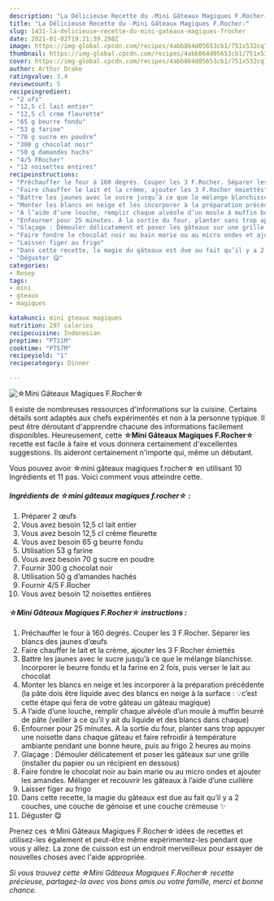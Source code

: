 ```yaml
---
description: "La Délicieuse Recette du ☆Mini Gâteaux Magiques F.Rocher☆"
title: "La Délicieuse Recette du ☆Mini Gâteaux Magiques F.Rocher☆"
slug: 1431-la-delicieuse-recette-du-mini-gateaux-magiques-frocher
date: 2021-01-02T19:21:39.298Z
image: https://img-global.cpcdn.com/recipes/4abb864d05653cb1/751x532cq70/☆mini-gateaux-magiques-frocher☆-photo-principale-de-la-recette.jpg
thumbnail: https://img-global.cpcdn.com/recipes/4abb864d05653cb1/751x532cq70/☆mini-gateaux-magiques-frocher☆-photo-principale-de-la-recette.jpg
cover: https://img-global.cpcdn.com/recipes/4abb864d05653cb1/751x532cq70/☆mini-gateaux-magiques-frocher☆-photo-principale-de-la-recette.jpg
author: Arthur Drake
ratingvalue: 3.4
reviewcount: 5
recipeingredient:
- "2 ufs"
- "12,5 cl lait entier"
- "12,5 cl crme fleurette"
- "65 g beurre fondu"
- "53 g farine"
- "70 g sucre en poudre"
- "300 g chocolat noir"
- "50 g damandes hachs"
- "4/5 FRocher"
- "12 noisettes entires"
recipeinstructions:
- "Préchauffer le four à 160 degrés. Couper les 3 F.Rocher. Séparer les blancs des jaunes d’œufs"
- "Faire chauffer le lait et la crème, ajouter les 3 F.Rocher émiettés"
- "Battre les jaunes avec le sucre jusqu’à ce que le mélange blanchisse. Incorporer le beurre fondu et la farine en 2 fois, puis verser le lait au chocolat"
- "Monter les blancs en neige et les incorporer à la préparation précédente (la pâte dois être liquide avec des blancs en neige à la surface : 💡c’est cette étape qui fera de votre gâteau un gâteau magique)"
- "A l’aide d’une louche, remplir chaque alvéole d’un moule à muffin beurré de pâte (veiller à ce qu’il y ait du liquide et des blancs dans chaque)"
- "Enfourner pour 25 minutes. A la sortie du four, planter sans trop appuyer une noisette dans chaque gâteau et faire refroidir à température ambiante pendant une bonne heure, puis au frigo 2 heures au moins"
- "Glaçage : Démouler délicatement et poser les gâteaux sur une grille (installer du papier ou un récipient en dessous)"
- "Faire fondre le chocolat noir au bain marie ou au micro ondes et ajouter les amandes. Mélanger et recouvrir les gâteaux à l’aide d’une cuillère"
- "Laisser figer au frigo"
- "Dans cette recette, la magie du gâteaux est due au fait qu’il y a 2 couches, une couche de génoise et une couche crémeuse ✨"
- "Déguster 😋"
categories:
- Resep
tags:
- mini
- gteaux
- magiques

katakunci: mini gteaux magiques 
nutrition: 297 calories
recipecuisine: Indonesian
preptime: "PT11M"
cooktime: "PT57M"
recipeyield: "1"
recipecategory: Dinner

---
```



![☆Mini Gâteaux Magiques F.Rocher☆](https://img-global.cpcdn.com/recipes/4abb864d05653cb1/751x532cq70/☆mini-gateaux-magiques-frocher☆-photo-principale-de-la-recette.jpg)

Il existe de nombreuses ressources d'informations sur la cuisine. Certains détails sont adaptés aux chefs expérimentés et non à la personne typique. Il peut être déroutant d'apprendre chacune des informations facilement disponibles. Heureusement, cette <strong> ☆Mini Gâteaux Magiques F.Rocher☆ </strong> recette est facile à faire et vous donnera certainement d'excellentes suggestions. Ils aideront certainement n'importe qui, même un débutant.

<!--inarticleads1-->

Vous pouvez avoir ☆mini gâteaux magiques f.rocher☆ en utilisant 10 Ingrédients et 11 pas. Voici comment vous atteindre cette.

##### Ingrédients de ☆mini gâteaux magiques f.rocher☆ :

1. Préparer 2 œufs
1. Vous avez besoin 12,5 cl lait entier
1. Vous avez besoin 12,5 cl crème fleurette
1. Vous avez besoin 65 g beurre fondu
1. Utilisation 53 g farine
1. Vous avez besoin 70 g sucre en poudre
1. Fournir 300 g chocolat noir
1. Utilisation 50 g d’amandes hachés
1. Fournir 4/5 F.Rocher
1. Vous avez besoin 12 noisettes entières




<!--inarticleads2-->

##### ☆Mini Gâteaux Magiques F.Rocher☆ instructions :

1. Préchauffer le four à 160 degrés. Couper les 3 F.Rocher. Séparer les blancs des jaunes d’œufs
1. Faire chauffer le lait et la crème, ajouter les 3 F.Rocher émiettés
1. Battre les jaunes avec le sucre jusqu’à ce que le mélange blanchisse. Incorporer le beurre fondu et la farine en 2 fois, puis verser le lait au chocolat
1. Monter les blancs en neige et les incorporer à la préparation précédente (la pâte dois être liquide avec des blancs en neige à la surface : 💡c’est cette étape qui fera de votre gâteau un gâteau magique)
1. A l’aide d’une louche, remplir chaque alvéole d’un moule à muffin beurré de pâte (veiller à ce qu’il y ait du liquide et des blancs dans chaque)
1. Enfourner pour 25 minutes. A la sortie du four, planter sans trop appuyer une noisette dans chaque gâteau et faire refroidir à température ambiante pendant une bonne heure, puis au frigo 2 heures au moins
1. Glaçage : Démouler délicatement et poser les gâteaux sur une grille (installer du papier ou un récipient en dessous)
1. Faire fondre le chocolat noir au bain marie ou au micro ondes et ajouter les amandes. Mélanger et recouvrir les gâteaux à l’aide d’une cuillère
1. Laisser figer au frigo
1. Dans cette recette, la magie du gâteaux est due au fait qu’il y a 2 couches, une couche de génoise et une couche crémeuse ✨
1. Déguster 😋




<!--inarticleads1-->

<p>
Prenez ces ☆Mini Gâteaux Magiques F.Rocher☆ idées de recettes et utilisez-les également et peut-être même expérimentez-les pendant que vous y allez. La zone de cuisson est un endroit merveilleux pour essayer de nouvelles choses avec l'aide appropriée.
</p>

<p>
<i>Si vous trouvez cette ☆Mini Gâteaux Magiques F.Rocher☆ recette précieuse, partagez-la avec vos bons amis ou votre famille, merci et bonne chance.</i>
</p>
